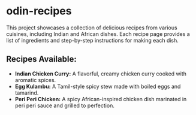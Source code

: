 # odin-recipes

This project showcases a collection of delicious recipes from various cuisines, including Indian and African dishes. Each recipe page provides a list of ingredients and step-by-step instructions for making each dish.

## Recipes Available:

- **Indian Chicken Curry:** A flavorful, creamy chicken curry cooked with aromatic spices.
- **Egg Kulambu:** A Tamil-style spicy stew made with boiled eggs and tamarind.
- **Peri Peri Chicken:** A spicy African-inspired chicken dish marinated in peri peri sauce and grilled to perfection.